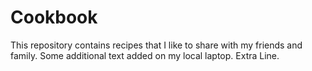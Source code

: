 # Cookbook
This repository contains recipes that I like to share with my friends and family.
Some additional text added on my local laptop.
Extra Line.
